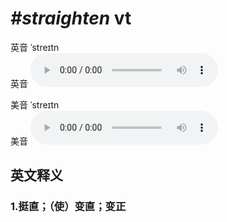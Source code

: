 # ***\#straighten*** vt
英音 ˈstreɪtn  
英音
<audio src="./media/straighten1_AAC.aac" controls="controls"></audio>

美音 ˈstreɪtn  
美音
<audio src="./media/straighten2_AAC.aac" controls="controls"></audio>



  

英文释义
---
### 1.**挺直；（使）变直；变正**  


